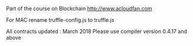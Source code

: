 Part of the course on Blockchain
http://www.acloudfan.com

For MAC rename truffle-config.js to truffle.js

All contracts updated : March 2018
Please use compiler version 0.4.17 and above